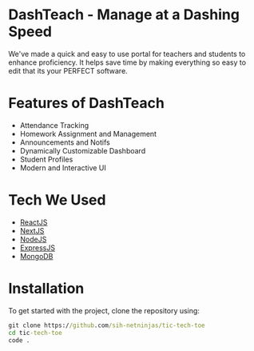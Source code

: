 # DashTeach - Manage at a Dashing Speed

We've made a quick and easy to use portal for teachers and students to enhance proficiency. It helps save time by making everything so easy to edit that its your PERFECT software.

# Features of DashTeach

- Attendance Tracking
- Homework Assignment and Management
- Announcements and Notifs
- Dynamically Customizable Dashboard
- Student Profiles
- Modern and Interactive UI

# Tech We Used

- [ReactJS](https://reactjs.org/)
- [NextJS](https://nextjs.org/)
- [NodeJS](https://nodejs.org/)
- [ExpressJS](https://expressjs.com/)
- [MongoDB](https://www.mongodb.com/)

# Installation

To get started with the project, clone the repository using:

```cmd
git clone https://github.com/sih-netninjas/tic-tech-toe
cd tic-tech-toe
code .
```
